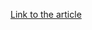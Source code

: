 [Link to the article](https://cybersecuritynews.com/phishing-kit-attacks-how-businesses-can-stop-them-early/)
